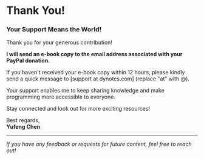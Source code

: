 # Thank You!

### Your Support Means the World!

Thank you for your generous contribution! 

**I will send an e-book copy to the email address associated with your PayPal donation.**

If you haven't received your e-book copy within 12 hours, please kindly send a quick message to [support at dynotes.com] (replace "at" with @).

Your support enables me to keep sharing knowledge and make programming more accessible to everyone.

Stay connected and look out for more exciting resources!

Best regards,  
**Yufeng Chen**

---

_If you have any feedback or requests for future content, feel free to reach out!_
